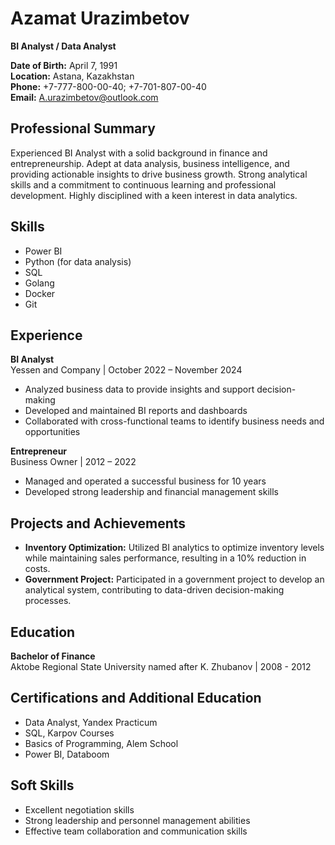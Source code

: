 # Azamat Urazimbetov

**BI Analyst / Data Analyst**

**Date of Birth:** April 7, 1991  
**Location:** Astana, Kazakhstan  
**Phone:** +7-777-800-00-40; +7-701-807-00-40  
**Email:** A.urazimbetov@outlook.com  

## Professional Summary
Experienced BI Analyst with a solid background in finance and entrepreneurship. Adept at data analysis, business intelligence, and providing actionable insights to drive business growth. Strong analytical skills and a commitment to continuous learning and professional development. Highly disciplined with a keen interest in data analytics.

## Skills
- Power BI
- Python (for data analysis)
- SQL
- Golang
- Docker
- Git

## Experience
**BI Analyst**  
Yessen and Company | October 2022 – November 2024  
- Analyzed business data to provide insights and support decision-making
- Developed and maintained BI reports and dashboards
- Collaborated with cross-functional teams to identify business needs and opportunities

**Entrepreneur**  
Business Owner | 2012 – 2022  
- Managed and operated a successful business for 10 years
- Developed strong leadership and financial management skills

## Projects and Achievements
- **Inventory Optimization:** Utilized BI analytics to optimize inventory levels while maintaining sales performance, resulting in a 10% reduction in costs.
- **Government Project:** Participated in a government project to develop an analytical system, contributing to data-driven decision-making processes.

## Education
**Bachelor of Finance**  
Aktobe Regional State University named after K. Zhubanov | 2008 - 2012

## Certifications and Additional Education
- Data Analyst, Yandex Practicum
- SQL, Karpov Courses
- Basics of Programming, Alem School
- Power BI, Databoom

## Soft Skills
- Excellent negotiation skills
- Strong leadership and personnel management abilities
- Effective team collaboration and communication skills
